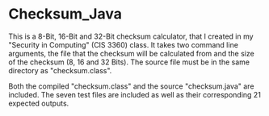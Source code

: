 # Checksum_Java
This is a 8-Bit, 16-Bit and 32-Bit checksum calculator, that I created in my "Security in Computing" (CIS 3360) class. It takes two command line arguments, the file that the checksum will be calculated from and the size of the checksum (8, 16 and 32 Bits). The source file must be in the same directory as "checksum.class".

Both the compiled "checksum.class" and the source "checksum.java" are included. The seven test files are included as well as their corresponding 21 expected outputs.
